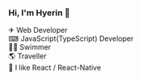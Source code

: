 ### Hi, I'm Hyerin 🌷

<!--
- 🔭 I’m currently working on ...
- 🌱 I’m currently learning ...
- 👯 I’m looking to collaborate on ...
- 🤔 I’m looking for help with ...
- 💬 Ask me about ...
- 📫 How to reach me: ...
- 😄 Pronouns: ...
- ⚡ Fun fact: ... -->

✈ Web Developer 
<br />
⌨ JavaScript(TypeScript) Developer
<br />
🏊🏼 Swimmer
<br />
🌎 Traveller
<br />
💙 I like React / React-Native
